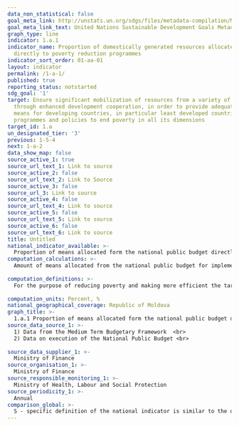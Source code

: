 ```yaml
---
data_non_statistical: false
goal_meta_link: http://unstats.un.org/sdgs/files/metadata-compilation/Metadata-Goal-1.pdf
goal_meta_link_text: United Nations Sustainable Development Goals Metadata (pdf 894kB)
graph_type: line
indicator: 1.a.1
indicator_name: Proportion of domestically generated resources allocated by the government
  directly to poverty reduction programmes
indicator_sort_order: 01-aa-01
layout: indicator
permalink: /1-a-1/
published: true
reporting_status: notstarted
sdg_goal: '1'
target: Ensure significant mobilization of resources from a variety of sources, including
  through enhanced development cooperation, in order to provide adequate and predictable
  means for developing countries, in particular least developed countries, to implement
  programmes and policies to end poverty in all its dimensions
target_id: 1.a
un_designated_tier: '3'
previous: 1-5-4
next: 1-a-2
data_show_map: false
source_active_1: true
source_url_text_1: Link to source
source_active_2: false
source_url_text_2: Link to Source
source_active_3: false
source_url_3: Link to source
source_active_4: false
source_url_text_4: Link to source
source_active_5: false
source_url_text_5: Link to source
source_active_6: false
source_url_text_6: Link to source
title: Untitled
national_indicator_available: >-
  Proportion of means allocated form the national public budget directly to poverty reduction programs (social allowance and the allowance for the cold period of the year)
computation_calculations: >-
  Amount of means allocated from the national public budget for implementing the  „Ajutor social” program out of the total expenditures for social protection of the population *100.<br> 
  
computation_definitions: >-
  For the purpose of reducing poverty and making more efficient the targeting of the state social transfers towards the poorest and the most vulnerable, starting in 2008 the Program „Ajutor social” has been implemented. The Program is composed of two main components – social allowance and the allowance for the cold period of the year. The aim of the program is to ensure the poor families with a guaranteed minimum monthly income (GMMI) which is annually indexed on April 1, depending on the annual increase of the Consumption Price Index for the previous year, as established by the Government (art. 7 (3) of the Law No. 133/2008 on Social Allowance). The eligibility for benefits provided in the Ajutor Social Program is determined based on the Methodology used to assess the monthly average global income of the family and the need of social assistance (a set of Proxy indicators).<br> 
  
computation_units: Percent, %
national_geographical_coverage: Republic of Moldova
graph_title: >-
  1.a.1 Proportion of means allocated form the national public budget directly to poverty reduction programs (social allowance and the allowance for the cold period of the year) 
source_data_source_1: >-
  1) Data from the Medium Term Budgetary Framework  <br> 
  2) Data on execution of the National Public Budget <br> 
  
source_data_supplier_1: >-
  Ministry of Finance
source_organisation_1: >-
  Ministry of Finance
source_responsible_monitoring_1: >-
  Ministry of Health, Labour and Social Protection
source_periodicity_1: >-
  Annual
comparison_global: >-
  S - specific definition of the national indicator is similar to the one of the global indicator, but it will be reviewed after finishing the metadata for the global indicator (envisaged in 2019)
---
```

